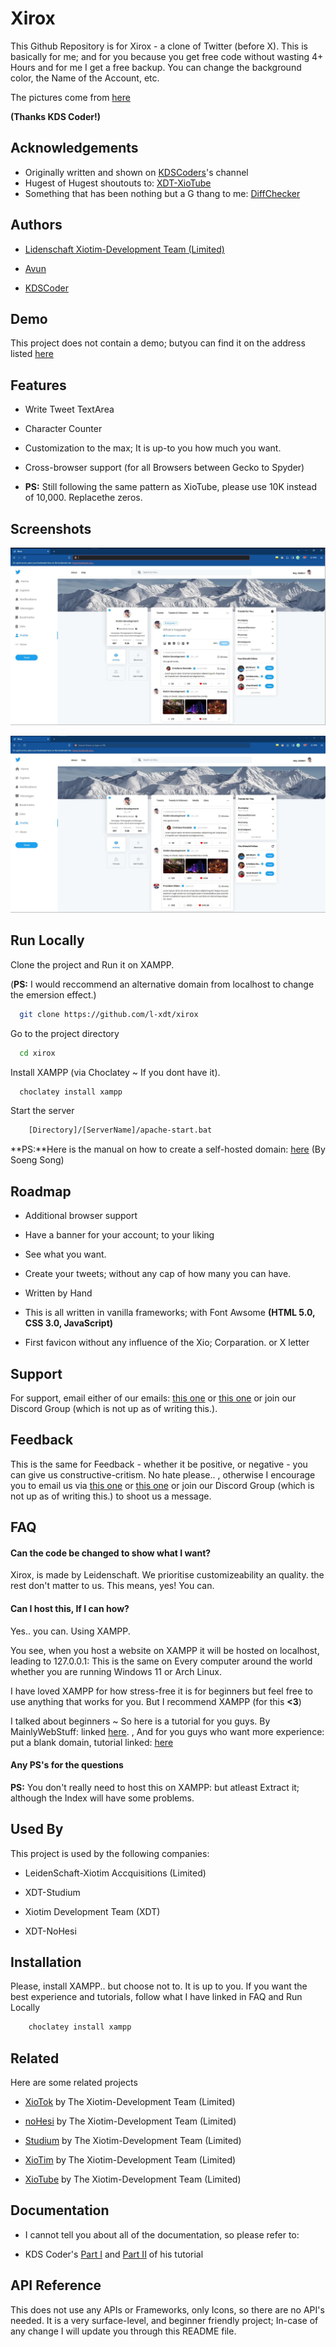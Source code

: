 # Xirox

This Github Repository is for Xirox - a clone of Twitter (before X). This is basically for me; and for you because you get free code without wasting 4+ Hours and for me I get a free backup. You can change the background color, the Name of the Account, etc.

The pictures come from [here](https://kdscoder.com/welcome/video_source_code/K_eV7MhujeE)

**(Thanks KDS Coder!)**

## Acknowledgements

- Originally written and shown on [KDSCoders](https://www.youtube.com/channel/UCzrG46-uiv5VG0_wa5zOjvA)'s channel
- Hugest of Hugest shoutouts to: [XDT-XioTube](https://github.com/l-xdt/xiotube)
- Something that has been nothing but a G thang to me: [DiffChecker](https://www.diffchecker.com)

## Authors

- [Lidenschaft Xiotim-Development Team (Limited)](https://www.github.com/l-xdt)

- [Avun](https://github.com/avun-ai)

- [KDSCoder](https://www.youtube.com/channel/UCzrG46-uiv5VG0_wa5zOjvA)

## Demo

This project does not contain a demo; butyou can find it on the address listed [here](https://l-xdt.github.io/xirox/)

## Features

- Write Tweet TextArea

- Character Counter

- Customization to the max; It is up-to you how much you want.

- Cross-browser support (for all Browsers between Gecko to Spyder)

- **PS:** Still following the same pattern as XioTube, please use 10K instead of 10,000. Replacethe zeros.

## Screenshots

![Screenshot 1](Screenshots/Screenshot_1.jpg)

![Screenshot 2](Screenshots/Screenshot_2.jpg)

## Run Locally

Clone the project and Run it on XAMPP.

(**PS:** I would reccommend an alternative domain from localhost to change the emersion effect.)

```bash
  git clone https://github.com/l-xdt/xirox
```

Go to the project directory

```bash
  cd xirox
```

Install XAMPP (via Choclatey ~ If you dont have it).

```bash
  choclatey install xampp
```

Start the server

```bash
    [Directory]/[ServerName]/apache-start.bat
```

**PS:**Here is the manual on how to create a self-hosted domain: [here](https://www.youtube.com/watch?v=_eQGAJVtRCs) (By Soeng Song)

## Roadmap

- Additional browser support

- Have a banner for your account; to your liking

- See what you want.

- Create your tweets; without any cap of how many you can have.

- Written by Hand

- This is all written in vanilla frameworks; with Font Awsome **(HTML 5.0, CSS 3.0, JavaScript)**

- First favicon without any influence of the Xio; Corparation. or X letter

## Support

For support, email either of our emails: [this one](mailto:trowesigames@gmail.com) or [this one](mailto:leidenschaft.tech@hotmail.com) or join our Discord Group (which is not up as of writing this.).

## Feedback

This is the same for Feedback - whether it be positive, or negative - you can give us constructive-critism. No hate please.. , otherwise I encourage you to email us via [this one](mailto:trowesigames@gmail.com) or [this one](mailto:leidenschaft.tech@hotmail.com) or join our Discord Group (which is not up as of writing this.) to shoot us a message.

## FAQ

#### Can the code be changed to show what I want?

Xirox, is made by Leidenschaft. We prioritise customizeability an quality. the rest don't matter to us. This means, yes! You can.

#### Can I host this, If  I can how?

Yes.. you can. Using XAMPP.

You see, when you host a website on XAMPP it will be hosted on localhost, leading to 127.0.0.1: This is the same on Every computer around the world whether you are running Windows 11 or Arch Linux.

I have loved XAMPP for how stress-free it is for beginners but feel free to use anything that works for you. But I recommend XAMPP (for this **<3**)

I talked about beginners ~ So here is a tutorial for you guys. By MainlyWebStuff: linked [here](https://www.youtube.com/watch?v=LzucEZh4_no). , And for you guys who want more experience: put a blank domain, tutorial linked: [here](https://www.youtube.com/watch?v=_eQGAJVtRCs)

#### Any PS's for the questions

**PS:** You don't really need to host this on XAMPP: but atleast Extract it; although the Index will have some problems.

## Used By

This project is used by the following companies:

- LeidenSchaft-Xiotim Accquisitions (Limited)

- XDT-Studium

- Xiotim Development Team (XDT)

- XDT-NoHesi

## Installation

Please, install XAMPP.. but choose not to. It is up to you. If you want the best experience and tutorials, follow what I have linked in FAQ and Run Locally

```bash
    choclatey install xampp
```

## Related

Here are some related projects

- [XioTok](https://github.com/l-xdt/xiotok) by The Xiotim-Development Team (Limited)

- [noHesi](https://github.com/l-xdt/no-hesi) by The Xiotim-Development Team (Limited)

- [Studium](https://github.com/l-xdt/studium) by The Xiotim-Development Team (Limited)

- [XioTim](https://github.com/l-xdt/xiotim) by The Xiotim-Development Team (Limited)

- [XioTube](https://github.com/l-xdt/xiotube) by The Xiotim-Development Team (Limited)

## Documentation

- I cannot tell you about all of the documentation, so please refer to:

- KDS Coder's [Part I](https://www.youtube.com/watch?v=-UJ0tNrL3JY) and [Part II](https://www.youtube.com/watch?v=K_eV7MhujeE) of his tutorial

## API Reference

This does not use any APIs or Frameworks, only Icons, so there are no API's needed. It is a very surface-level, and beginner friendly project; In-case of any change I will update you through this README file.
